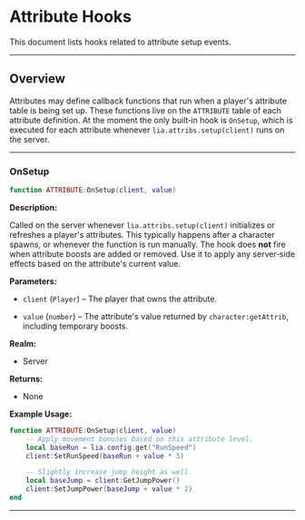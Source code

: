 # Attribute Hooks

This document lists hooks related to attribute setup events.

---

## Overview

Attributes may define callback functions that run when a player's attribute table is being set up. These functions live on the `ATTRIBUTE` table of each attribute definition.  At the moment the only built‑in hook is `OnSetup`, which is executed for each attribute whenever `lia.attribs.setup(client)` runs on the server.

---

### OnSetup

```lua
function ATTRIBUTE:OnSetup(client, value)
```

**Description:**

Called on the server whenever `lia.attribs.setup(client)` initializes or refreshes a player's attributes. This typically happens after a character spawns, or whenever the function is run manually. The hook does **not** fire when attribute boosts are added or removed. Use it to apply any server‑side effects based on the attribute's current value.

**Parameters:**

* `client` (`Player`) – The player that owns the attribute.

* `value` (`number`) – The attribute's value returned by `character:getAttrib`, including temporary boosts.

**Realm:**

* Server

**Returns:**

* None

**Example Usage:**

```lua
function ATTRIBUTE:OnSetup(client, value)
    -- Apply movement bonuses based on this attribute level.
    local baseRun = lia.config.get("RunSpeed")
    client:SetRunSpeed(baseRun + value * 5)

    -- Slightly increase jump height as well.
    local baseJump = client:GetJumpPower()
    client:SetJumpPower(baseJump + value * 2)
end
```

---

